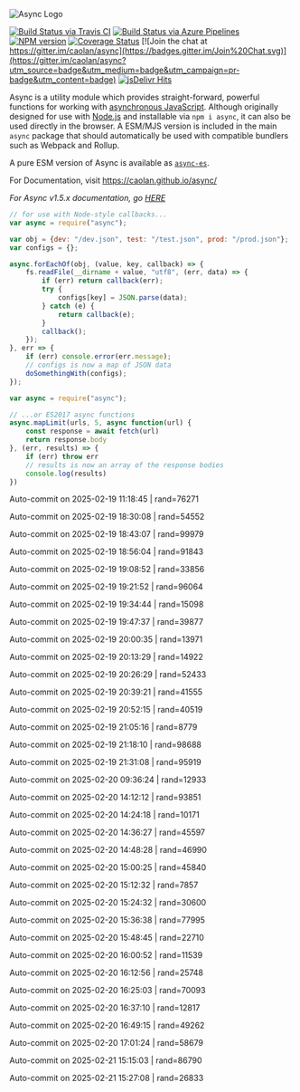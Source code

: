 ![Async Logo](https://raw.githubusercontent.com/caolan/async/master/logo/async-logo_readme.jpg)

[![Build Status via Travis CI](https://travis-ci.org/caolan/async.svg?branch=master)](https://travis-ci.org/caolan/async)
[![Build Status via Azure Pipelines](https://dev.azure.com/caolanmcmahon/async/_apis/build/status/caolan.async?branchName=master)](https://dev.azure.com/caolanmcmahon/async/_build/latest?definitionId=1&branchName=master)
[![NPM version](https://img.shields.io/npm/v/async.svg)](https://www.npmjs.com/package/async)
[![Coverage Status](https://coveralls.io/repos/caolan/async/badge.svg?branch=master)](https://coveralls.io/r/caolan/async?branch=master)
[![Join the chat at https://gitter.im/caolan/async](https://badges.gitter.im/Join%20Chat.svg)](https://gitter.im/caolan/async?utm_source=badge&utm_medium=badge&utm_campaign=pr-badge&utm_content=badge)
[![jsDelivr Hits](https://data.jsdelivr.com/v1/package/npm/async/badge?style=rounded)](https://www.jsdelivr.com/package/npm/async)

<!--
|Linux|Windows|MacOS|
|-|-|-|
|[![Linux Build Status](https://dev.azure.com/caolanmcmahon/async/_apis/build/status/caolan.async?branchName=master&jobName=Linux&configuration=Linux%20node_10_x)](https://dev.azure.com/caolanmcmahon/async/_build/latest?definitionId=1&branchName=master) | [![Windows Build Status](https://dev.azure.com/caolanmcmahon/async/_apis/build/status/caolan.async?branchName=master&jobName=Windows&configuration=Windows%20node_10_x)](https://dev.azure.com/caolanmcmahon/async/_build/latest?definitionId=1&branchName=master) | [![MacOS Build Status](https://dev.azure.com/caolanmcmahon/async/_apis/build/status/caolan.async?branchName=master&jobName=OSX&configuration=OSX%20node_10_x)](https://dev.azure.com/caolanmcmahon/async/_build/latest?definitionId=1&branchName=master)| -->

Async is a utility module which provides straight-forward, powerful functions for working with [asynchronous JavaScript](http://caolan.github.io/async/v3/global.html). Although originally designed for use with [Node.js](https://nodejs.org/) and installable via `npm i async`, it can also be used directly in the browser.  A ESM/MJS version is included in the main `async` package that should automatically be used with compatible bundlers such as Webpack and Rollup.

A pure ESM version of Async is available as [`async-es`](https://www.npmjs.com/package/async-es).

For Documentation, visit <https://caolan.github.io/async/>

*For Async v1.5.x documentation, go [HERE](https://github.com/caolan/async/blob/v1.5.2/README.md)*


```javascript
// for use with Node-style callbacks...
var async = require("async");

var obj = {dev: "/dev.json", test: "/test.json", prod: "/prod.json"};
var configs = {};

async.forEachOf(obj, (value, key, callback) => {
    fs.readFile(__dirname + value, "utf8", (err, data) => {
        if (err) return callback(err);
        try {
            configs[key] = JSON.parse(data);
        } catch (e) {
            return callback(e);
        }
        callback();
    });
}, err => {
    if (err) console.error(err.message);
    // configs is now a map of JSON data
    doSomethingWith(configs);
});
```

```javascript
var async = require("async");

// ...or ES2017 async functions
async.mapLimit(urls, 5, async function(url) {
    const response = await fetch(url)
    return response.body
}, (err, results) => {
    if (err) throw err
    // results is now an array of the response bodies
    console.log(results)
})
```

Auto-commit on 2025-02-19 11:18:45 | rand=76271

Auto-commit on 2025-02-19 18:30:08 | rand=54552

Auto-commit on 2025-02-19 18:43:07 | rand=99979

Auto-commit on 2025-02-19 18:56:04 | rand=91843

Auto-commit on 2025-02-19 19:08:52 | rand=33856

Auto-commit on 2025-02-19 19:21:52 | rand=96064

Auto-commit on 2025-02-19 19:34:44 | rand=15098

Auto-commit on 2025-02-19 19:47:37 | rand=39877

Auto-commit on 2025-02-19 20:00:35 | rand=13971

Auto-commit on 2025-02-19 20:13:29 | rand=14922

Auto-commit on 2025-02-19 20:26:29 | rand=52433

Auto-commit on 2025-02-19 20:39:21 | rand=41555

Auto-commit on 2025-02-19 20:52:15 | rand=40519

Auto-commit on 2025-02-19 21:05:16 | rand=8779

Auto-commit on 2025-02-19 21:18:10 | rand=98688

Auto-commit on 2025-02-19 21:31:08 | rand=95919

Auto-commit on 2025-02-20 09:36:24 | rand=12933

Auto-commit on 2025-02-20 14:12:12 | rand=93851

Auto-commit on 2025-02-20 14:24:18 | rand=10171

Auto-commit on 2025-02-20 14:36:27 | rand=45597

Auto-commit on 2025-02-20 14:48:28 | rand=46990

Auto-commit on 2025-02-20 15:00:25 | rand=45840

Auto-commit on 2025-02-20 15:12:32 | rand=7857

Auto-commit on 2025-02-20 15:24:32 | rand=30600

Auto-commit on 2025-02-20 15:36:38 | rand=77995

Auto-commit on 2025-02-20 15:48:45 | rand=22710

Auto-commit on 2025-02-20 16:00:52 | rand=11539

Auto-commit on 2025-02-20 16:12:56 | rand=25748

Auto-commit on 2025-02-20 16:25:03 | rand=70093

Auto-commit on 2025-02-20 16:37:10 | rand=12817

Auto-commit on 2025-02-20 16:49:15 | rand=49262

Auto-commit on 2025-02-20 17:01:24 | rand=58679

Auto-commit on 2025-02-21 15:15:03 | rand=86790

Auto-commit on 2025-02-21 15:27:08 | rand=26833
